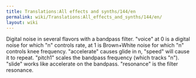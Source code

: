```yaml
---
title: Translations:All effects and synths/144/en
permalink: wiki/Translations:All_effects_and_synths/144/en/
layout: wiki
---
```


Digital noise in several flavors with a bandpass filter. "voice" at 0 is
a digital noise for which "n" controls rate, at 1 is Brown+White noise
for which "n" controls knee frequency. "accelerate" causes glide in n,
"speed" will cause it to repeat. "pitch1" scales the bandpass frequency
(which tracks "n"). "slide" works like accelerate on the bandpass.
"resonance" is the filter resonance.

